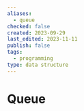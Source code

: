 ```yaml
---
aliases:
  - queue
checked: false
created: 2023-09-29
last_edited: 2023-11-11
publish: false
tags:
  - programming
type: data structure
---
```

# Queue
